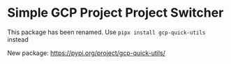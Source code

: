 # Simple GCP Project Project Switcher

This package has been renamed. Use `pipx install gcp-quick-utils` instead

New package: https://pypi.org/project/gcp-quick-utils/